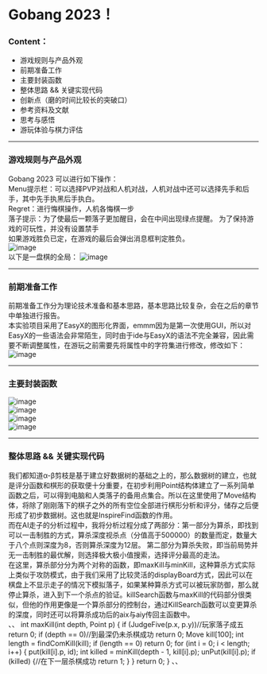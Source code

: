 # Gobang 2023！
### Content：
* 游戏规则与产品外观
* 前期准备工作
* 主要封装函数
* 整体思路 && 关键实现代码
* 创新点（磨的时间比较长的突破口）
* 参考资料及文献
* 思考与感悟
* 游玩体验与棋力评估
***
### 游戏规则与产品外观
  Gobang 2023 可以进行如下操作：  
  Menu提示栏：可以选择PVP对战和人机对战，人机对战中还可以选择先手和后手，其中先手执黑后手执白。  
  Regret：进行悔棋操作，人机各悔棋一步  
  落子提示：为了使最后一颗落子更加醒目，会在中间出现绿点提醒。
  为了保持游戏的可玩性，并没有设置禁手  
  如果游戏胜负已定，在游戏的最后会弹出消息框判定胜负。  
  ![image](https://user-images.githubusercontent.com/113416659/218237949-0e5effa1-41d8-4646-8d87-b4fb950de6f1.png)  
  以下是一盘棋的全局：
  ![image](https://user-images.githubusercontent.com/113416659/218239650-6f12a265-dea8-47ea-b861-30ba88d4f6d3.png)  

***
### 前期准备工作
前期准备工作分为理论技术准备和基本思路，基本思路比较复杂，会在之后的章节中单独进行报告。  
本实验项目采用了EasyX的图形化界面，emmm因为是第一次使用GUI，所以对EasyX的一些语法会非常陌生，同时由于ide与EasyX的语法不完全兼容，因此需要不断调整属性，在游玩之前需要先将属性中的字符集进行修改，修改如下：  
![image](https://user-images.githubusercontent.com/113416659/218244840-9de398d6-60e5-48fe-97a6-419a6c3bad5c.png)
***
### 主要封装函数
![image](https://user-images.githubusercontent.com/113416659/218244862-0c992d25-27c0-4895-8903-a373dba3413e.png)
<br/>
![image](https://user-images.githubusercontent.com/113416659/218245117-f39e002d-8593-4049-8f66-57ead197dfb8.png)
<br/>
![image](https://user-images.githubusercontent.com/113416659/218245305-6d4d1d7e-7c9b-4289-bcc0-de30e058e717.png)
<br/>
![image](https://user-images.githubusercontent.com/113416659/218245451-ece428eb-9bc9-4d29-be5b-dc4a4d156fd9.png)
<br/>
***
### 整体思路 && 关键实现代码
我们都知道α-β剪枝是基于建立好数据树的基础之上的，那么数据树的建立，也就是评分函数和棋形的获取便十分重要，在初步利用Point结构体建立了一系列简单函数之后，可以得到电脑和人类落子的备用点集合。所以在这里使用了Move结构体，将除了刚刚落下的棋子之外的所有空位全部进行棋形分析和评分，储存之后便形成了初步数据树。这也就是InspireFind函数的作用。  
而在AI走子的分析过程中，我将分析过程分成了两部分：第一部分为算杀，即找到可以一击制胜的方式，算杀深度视杀点（分值高于500000）的数量而定，数量大于八个点则深度为8，否则算杀深度为12层。
第二部分为算杀失败，即当前局势并无一击制胜的最优解，则选择极大极小值搜索，选择评分最高的走法。  
在这里，算杀部分分为两个对称的函数，即maxKill与minKill，这种算杀方式实际上类似于攻防模式，由于我们采用了比较灵活的displayBoard方式，因此可以在棋盘上不显示走子的情况下模拟落子，如果某种算杀方式可以被玩家防御，那么就停止算杀，进入到下一个杀点的验证。killSearch函数与maxKill的代码部分很类似，但他的作用更像是一个算杀部分的控制台，通过KillSearch函数可以变更算杀的深度，同时还可以将算杀成功后的aix与aiy传回主函数中。  
、、
int maxKill(int depth, Point p) {
    if (JudgeFive(p.x, p.y))//玩家落子成五
        return 0;
    if (depth == 0)//到最深仍未杀棋成功
        return 0;
    Move kill[100];
    int length = findComKill(kill);
    if (length == 0)
        return 0;
    for (int i = 0; i < length; i++) {
        put(kill[i].p, id);
        int killed = minKill(depth - 1, kill[i].p);
        unPut(kill[i].p);
        if (killed) {//在下一层杀棋成功
            return 1;
        }
    }
    return 0;
}
、、

